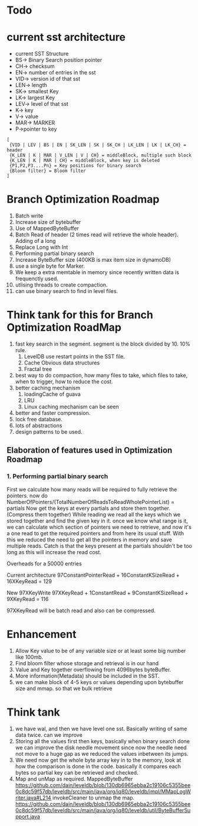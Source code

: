# Todo


# current sst architecture
* current SST Structure
* BS-> Binary Search position pointer
* CH-> checksum
* EN-> number of entries in the sst
* VID-> version id of that sst
* LEN-> length
* SK-> smallest Key
* LK-> largest Key
* LEV-> level of that sst
* K-> key
* V-> value
* MAR-> MARKER
* P->pointer to key

``` 
[
 {VID | LEV | BS | EN | SK_LEN | SK | SK_CH | LK_LEN | LK | LK_CH} = header
 {K_LEN | K | MAR | V_LEN | V | CH} = middleBlock, multiple such block
 {K_LEN | K | MAR | CH} = middleBlock, when key is deleted
 {P1,P2,P3....Pn} = Key positions for binary search
 {Bloom filter} = Bloom filter
]
```

# Branch Optimization Roadmap
1. Batch write
2. Increase size of bytebuffer
3. Use of MappedByteBuffer
4. Batch Read of header (2 times read will retrieve the whole header). Adding of a long 
5. Replace Long with Int
6. Performing partial binary search 
7. Increase ByteBuffer size (400KB is max item size in dynamoDB)
8. use a single byte for Marker.
9. We keep a extra memtable in memory since recently written data is frequenctly used.
10. utlising threads to create compaction.
11. can use binary search to find in level files.

# Think tank for this for **Branch Optimization RoadMap**
1. fast key search in the segment. segment is the block divided by 10. 10% rule.
   1. LevelDB use restart points in the SST file.
   2. Cache Obvious data structures
   3. Fractal tree
2. best way to do compaction, how many files to take, which files to take, when to trigger, how to reduce the cost.
3. better caching mechanism
   1. loadingCache of guava
   2. LRU
   3. Linux caching mechanism can be seen
4. better and faster compression.
5. lock free database.
6. lots of abstractions 
7. design patterns to be used.

## Elaboration of features used in Optimization Roadmap
### 1. Performing partial binary search
First we calculate how many reads will be required to fully retrieve the pointers.
now do NumberOfPointers/(TotalNumberOfReadsToReadWholePointerList) = partials
Now get the keys at every partials and store them together.(Compress them together)
While reading we read all the keys which we stored together and find the given key in it.
once we know what range is it, we can calculate which section of pointers we need to retrieve,
and now it's a one read to get the required pointers and from here its usual stuff.
With this we reduced the need to get all the pointers in memory and save multiple reads.
Catch is that the keys present at the partials shouldn't be too long as this will increase the read cost.

Overheads for a 50000 entries

Current architecture
97ConstantPointerRead + 16ConstantKSizeRead  + 16XKeyRead = 129

New
97XKeyWrite
97XKeyRead + 1ConstantRead + 9ConstantKSizeRead  + 9XKeyRead = 116

97XKeyRead will be batch read and also can be compressed.

# Enhancement
1. Allow Key value to be of any variable size or at least some big number like 100mb.
2. Find bloom filter whose storage and retrieval is in our hand
3. Value and Key together overflowing from 4096bytes byteBuffer.
4. More information(Metadata) should be included in the SST.
5. we can make block of 4-5 keys or values depending upon bytebuffer size and mmap. so that we bulk retrieve

# Think tank
1. we have wal, and then we have level one sst. Basically writing of same data twice. can we improve
2. Storing all the values first then keys, basically when binary search done we can improve the disk needle movement
since now the needle need not move to a huge gap as we reduced the values inbetween its jumps.
3. We need now get the whole byte array key in to the memory, look at how the comparison is done in the code.
basically it compares each bytes so partial key can be retrieved and checked.
4. Map and unMap as required. MappedByteBuffer https://github.com/dain/leveldb/blob/130db6965ebba2c19106c5355bee0c8dc59f57db/leveldb/src/main/java/org/iq80/leveldb/impl/MMapLogWriter.java#L214
   invokeCleaner to unmap the map. https://github.com/dain/leveldb/blob/130db6965ebba2c19106c5355bee0c8dc59f57db/leveldb/src/main/java/org/iq80/leveldb/util/ByteBufferSupport.java